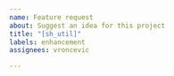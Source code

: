 ```yaml
---
name: Feature request
about: Suggest an idea for this project
title: "[sh_util]"
labels: enhancement
assignees: vroncevic

---
```


